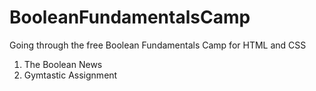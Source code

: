 # BooleanFundamentalsCamp
Going through the free Boolean Fundamentals Camp for HTML and CSS
<ol>
  <li> The Boolean News </li>
  <li> Gymtastic Assignment </li>
</ol>

